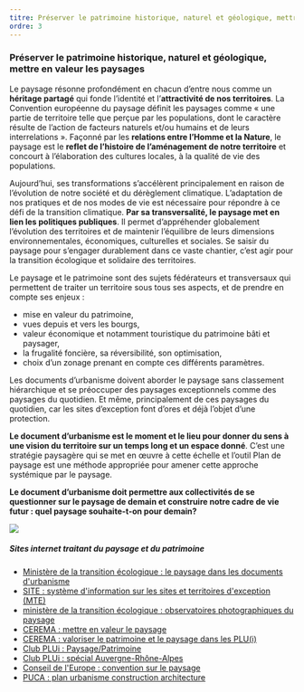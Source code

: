 ```yaml
---
titre: Préserver le patrimoine historique, naturel et géologique, mettre en valeur les paysages
ordre: 3
---
```

### Préserver le patrimoine historique, naturel et géologique, mettre en valeur les paysages

Le paysage résonne profondément en chacun d’entre nous comme un **héritage partagé** qui fonde l’identité et l’**attractivité de nos territoires**. La Convention européenne du paysage définit les paysages comme « une partie de territoire telle que perçue par les populations, dont le caractère résulte de l’action de facteurs naturels et/ou humains et de leurs interrelations ». Façonné par les **relations entre l’Homme et la Nature**, le paysage est le **reflet de l’histoire de l’aménagement de notre territoire** et concourt à l’élaboration des cultures locales, à la qualité de vie des populations.

Aujourd’hui, ses transformations s’accélèrent principalement en raison de l’évolution de notre société et du dérèglement climatique. L’adaptation de nos pratiques et de nos modes de vie est nécessaire pour répondre à ce défi de la transition climatique. **Par sa transversalité, le paysage met en lien les politiques publiques**. Il permet d’appréhender globalement l’évolution des territoires et de maintenir l’équilibre de leurs dimensions environnementales, économiques, culturelles et sociales.
Se saisir du paysage pour s’engager durablement dans ce vaste chantier, c’est agir pour la transition écologique et solidaire des territoires.

Le paysage et le patrimoine sont des sujets fédérateurs et transversaux qui permettent de traiter un territoire sous tous ses aspects, et de prendre en compte ses enjeux :
- mise en valeur du patrimoine,
- vues depuis et vers les bourgs,
- valeur économique et notamment touristique du patrimoine bâti et paysager,
- la frugalité foncière, sa réversibilité, son optimisation,
- choix d’un zonage prenant en compte ces différents paramètres.

Les documents d’urbanisme doivent aborder le paysage sans classement hiérarchique et se préoccuper des paysages exceptionnels comme des paysages du quotidien. Et même, principalement de ces paysages du quotidien, car les sites d’exception font d’ores et déjà l’objet d’une protection.

**Le document d’urbanisme est le moment et le lieu pour donner du sens à une vision du territoire sur un temps long et un espace donné**. C’est une stratégie paysagère qui se met en œuvre à cette échelle et l’outil Plan de paysage est une méthode appropriée pour amener cette approche systémique par le paysage. 

**Le document d’urbanisme doit permettre aux collectivités de se questionner sur le paysage de demain et construire notre cadre de vie futur : quel paysage souhaite-t-on pour demain?**

 <img src="/images/Paysage.png"/>

##### Sites internet traitant du paysage et du patrimoine 

- [Ministère de la transition écologique : le paysage dans les documents d'urbanisme](https://www.cohesion-territoires.gouv.fr/le-paysage-dans-les-documents-durbanisme)
- [SITE : système d'information sur les sites et territoires d'exception (MTE)](https://site.din.developpement-durable.gouv.fr/public/accueil;jsessionid=86CFE28C4BD3A294DFB8499616A18D89.tc_site_171_48)
- [ministère de la transition écologique : observatoires photographiques du paysage](https://objectif-paysages.developpement-durable.gouv.fr/les-observatoires-photographiques-du-paysage-21)
- [CEREMA : mettre en valeur le paysage](http://outil2amenagement.cerema.fr/mettre-en-valeur-le-patrimoine-bati-et-le-paysage-r428.html)
- [CEREMA : valoriser le patrimoine et le paysage dans les PLU(i)](http://outil2amenagement.cerema.fr/valoriser-le-patrimoine-et-le-paysage-dans-les-plu-r859.html)
- [Club PLUi : Paysage/Patrimoine](http://www.club-plui.logement.gouv.fr/paysage-patrimoine-r116.html)
- [Club PLUi : spécial Auvergne-Rhône-Alpes](http://www.club-plui.logement.gouv.fr/plui-paysage-et-patrimoine-un-dossier-special-du-r147.html)
- [Conseil de l'Europe : convention sur le paysage](https://www.coe.int/fr/web/landscape/reference-texts)
- [PUCA : plan urbanisme construction architecture](http://www.urbanisme-puca.gouv.fr/)
